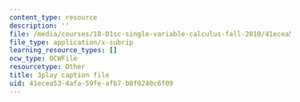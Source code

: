 ```yaml
---
content_type: resource
description: ''
file: /media/courses/18-01sc-single-variable-calculus-fall-2010/41ecea534afa59feafb7b0f0240c6f09_KhwQKE_tld0.vtt
file_type: application/x-subrip
learning_resource_types: []
ocw_type: OCWFile
resourcetype: Other
title: 3play caption file
uid: 41ecea53-4afa-59fe-afb7-b0f0240c6f09
---
```

